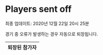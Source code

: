 # Players sent off
최종 업데이트: 2020년 12월 22일 20시 25분


경기 중 오류가 발생하는 경우 자동으로 퇴장됩니다.


| 퇴장된 참가자 |
|:---:|